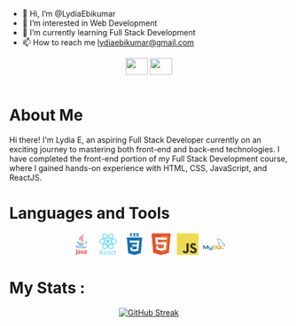 - 👋 Hi, I’m @LydiaEbikumar
- 👀 I’m interested in Web Development
- 🌱 I’m currently learning Full Stack Development
- 📫 How to reach me lydiaebikumar@gmail.com
<div align="center">
<a href="https://www.linkedin.com/in/lydia-ebikumar-114802249/" target="blank"><img align="center" src="https://raw.githubusercontent.com/rahuldkjain/github-profile-readme-generator/master/src/images/icons/Social/linked-in-alt.svg" height="30" width="40" /></a>
<a href="https://leetcode.com/u/Lydia_E/" target="blank"><img align="center" src="https://raw.githubusercontent.com/rahuldkjain/github-profile-readme-generator/master/src/images/icons/Social/leet-code.svg" height="30" width="40" /></a>
<!-- <a href="https://drive.google.com/file/d/1eBaNvJKJZhEDEL9rQNAqQRAV509K_VkG/view"><img src="https://img.shields.io/badge/Resume-blue?logo=resume&logoColor=white&style=for-the-badge"></img></a> -->
</div>
<div id="views" align="center">
  <img src="https://komarev.com/ghpvc/?username=LydiaEbikumar&style=flat-square&color=blue" alt=""/>
</div>
<div align="center">
  <h1 align="left">About Me</h1>
<!--   <img src="https://media.giphy.com/media/hvRJCLFzcasrR4ia7z/giphy.gif" width="30px"/> -->
    <p font-family="Times New Roman', Times, serif;" align="left">Hi there! I'm Lydia E, an aspiring Full Stack Developer currently on an exciting journey to mastering both front-end and back-end technologies. I have completed the front-end portion of my Full Stack Development course, where I gained hands-on experience with HTML, CSS, JavaScript, and ReactJS.</p>

</div>
<div align="center">
  <h1 align="left">Languages and Tools </h1>
  <img src="https://github.com/devicons/devicon/blob/master/icons/java/java-original-wordmark.svg" title="Java" alt="Java" width="40" height="40"/>&nbsp;
  <img src="https://github.com/devicons/devicon/blob/master/icons/react/react-original-wordmark.svg" title="React" alt="React" width="40" height="40"/>&nbsp;
  <img src="https://github.com/devicons/devicon/blob/master/icons/css3/css3-plain-wordmark.svg"  title="CSS3" alt="CSS" width="40" height="40"/>&nbsp;
  <img src="https://github.com/devicons/devicon/blob/master/icons/html5/html5-original.svg" title="HTML5" alt="HTML" width="40" height="40"/>&nbsp;
  <img src="https://github.com/devicons/devicon/blob/master/icons/javascript/javascript-original.svg" title="JavaScript" alt="JavaScript" width="40" height="40"/>&nbsp;
  <img src="https://github.com/devicons/devicon/blob/master/icons/mysql/mysql-original-wordmark.svg" title="MySQL"  alt="MySQL" width="40" height="40"/>&nbsp;
</div>
<div align="center">
  <h1 align="left">My Stats :</h1>
<!--   <img src="https://github-readme-streak-stats.herokuapp.com/?user=LydiaEbikumar"></img> -->
  <a href="https://git.io/streak-stats"><img src="https://github-readme-streak-stats.herokuapp.com?user=LydiaEbikumar&theme=merko&hide_border=true&date_format=j%20M%5B%20Y%5D&type=png" alt="GitHub Streak" /></a>
</div>


<!---
LydiaEbikumar/LydiaEbikumar is a ✨ special ✨ repository because its `README.md` (this file) appears on your GitHub profile.
You can click the Preview link to take a look at your changes.
--->

